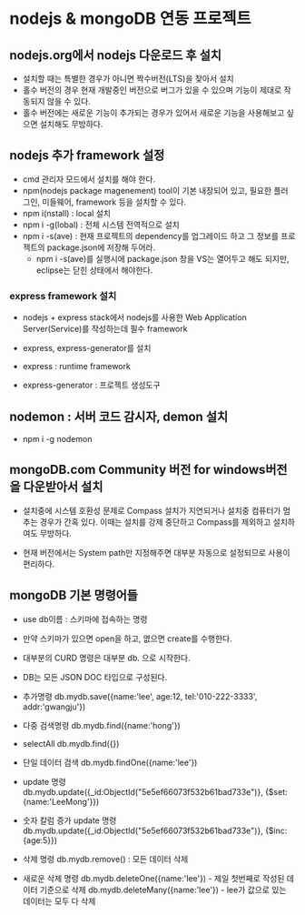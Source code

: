 # nodejs & mongoDB 연동 프로젝트

## nodejs.org에서 nodejs 다운로드 후 설치
* 설치할 때는 특별한 경우가 아니면 짝수버전(LTS)을 찾아서 설치
* 홀수 버전의 경우 현재 개발중인 버전으로 버그가 있을 수 있으며 기능이 제대로 작동되지 않을 수 있다.
* 홀수 버전에는 새로운 기능이 추가되는 경우가 있어서 새로운 기능을 사용해보고 싶으면 설치해도 무방하다.

## nodejs 추가 framework 설정
* cmd 관리자 모드에서 설치를 해야 한다.
* npm(nodejs package magenement) tool이 기본 내장되어 있고, 필요한 플러그인, 미들웨어, framework 등을 설치할 수 있다.
* npm i(nstall) : local 설치
* npm i -g(lobal) : 전체 시스템 전역적으로 설치
* npm i -s(ave) : 현재 프로젝트의 dependency를 업그레이드 하고 그 정보를 프로젝트의 package.json에 저장해 두어라.
	- npm i -s(ave)를 실행시에 package.json 창을 VS는 열어두고 해도 되지만, eclipse는 닫힌 상태에서 해야한다.

### express framework 설치
* nodejs + express stack에서 nodejs를 사용한 Web Application Server(Service)를 작성하는데 필수 framework

* express, express-generator를 설치
* express : runtime framework
* express-generator : 프로젝트 생성도구

## nodemon : 서버 코드 감시자, demon 설치
* npm i -g nodemon

## mongoDB.com Community 버전 for windows버전을 다운받아서 설치
* 설치중에 시스템 호환성 문제로 Compass 설치가 지연되거나 설치중 컴퓨터가 멈추는 경우가 간혹 있다. 이때는 설치를 강제 중단하고 Compass를 제외하고 설치하여도 무방하다.

* 현재 버전에서는 System path만 지정해주면 대부분 자동으로 설정되므로 사용이 편리하다.

## mongoDB 기본 명령어들
* use db이름 : 스키마에 접속하는 명령
- 만약 스키마가 있으면 open을 하고, 엾으면 create를 수행한다.
* 대부분의 CURD 명령은 대부분 db. 으로 시작한다.
* DB는 모든 JSON DOC 타입으로 구성된다.

* 추가명령
	db.mydb.save({name:'lee', age:12, tel:'010-222-3333', addr:'gwangju'})

* 다중 검색명령
	db.mydb.find({name:'hong'})

* selectAll
	db.mydb.find({})

* 단일 데이터 검색
	db.mydb.findOne({name:'lee'})

* update 명령
	db.mydb.update({_id:ObjectId("5e5ef66073f532b61bad733e")}, {$set:{name:'LeeMong'}})

* 숫자 칼럼 증가 update 명령
	db.mydb.update({_id:ObjectId("5e5ef66073f532b61bad733e")}, {$inc:{age:5}})

* 삭제 명령
	db.mydb.remove() : 모든 데이터 삭제

* 새로운 삭제 명령
	db.mydb.deleteOne({name:'lee'})
		- 제일 첫번째로 작성된 데이터 기준으로 삭제
	db.mydb.deleteMany({name:'lee'})
		- lee가 값으로 있는 데이터는 모두 다 삭제
		